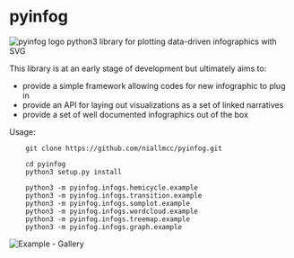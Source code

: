 # pyinfog

![pyinfog logo](https://github.com/niallmcc/pyinfog/blob/master/pyinfog/pyinfog.jpg)
python3 library for plotting data-driven infographics with SVG

This library is at an early stage of development but ultimately aims to:

* provide a simple framework allowing codes for new infographic to plug in
* provide an API for laying out visualizations as a set of linked narratives
* provide a set of well documented infographics out of the box

Usage:

```
    git clone https://github.com/niallmcc/pyinfog.git

    cd pyinfog
    python3 setup.py install

    python3 -m pyinfog.infogs.hemicycle.example
    python3 -m pyinfog.infogs.transition.example
    python3 -m pyinfog.infogs.somplot.example
    python3 -m pyinfog.infogs.wordcloud.example
    python3 -m pyinfog.infogs.treemap.example
    python3 -m pyinfog.infogs.graph.example
```

![Example - Gallery](https://github.com/niallmcc/pyinfog/blob/master/pyinfog/examples/gallery/example_gallery.svg)


